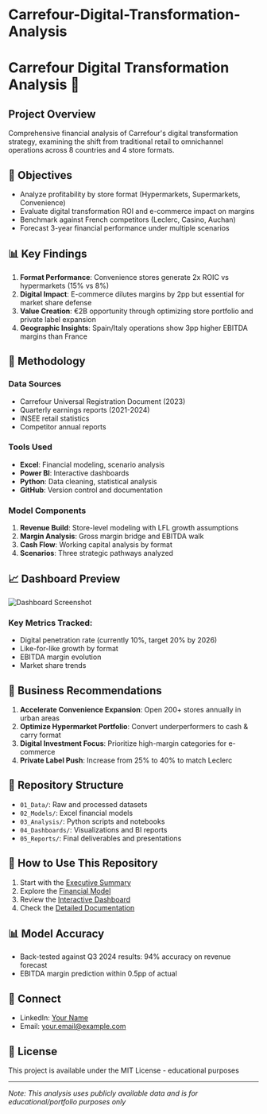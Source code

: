 # Carrefour-Digital-Transformation-Analysis
# Carrefour Digital Transformation Analysis 🛒

## Project Overview
Comprehensive financial analysis of Carrefour's digital transformation strategy, examining the shift from traditional retail to omnichannel operations across 8 countries and 4 store formats.

## 🎯 Objectives
- Analyze profitability by store format (Hypermarkets, Supermarkets, Convenience)
- Evaluate digital transformation ROI and e-commerce impact on margins
- Benchmark against French competitors (Leclerc, Casino, Auchan)
- Forecast 3-year financial performance under multiple scenarios

## 📊 Key Findings
1. **Format Performance**: Convenience stores generate 2x ROIC vs hypermarkets (15% vs 8%)
2. **Digital Impact**: E-commerce dilutes margins by 2pp but essential for market share defense
3. **Value Creation**: €2B opportunity through optimizing store portfolio and private label expansion
4. **Geographic Insights**: Spain/Italy operations show 3pp higher EBITDA margins than France

## 🔧 Methodology

### Data Sources
- Carrefour Universal Registration Document (2023)
- Quarterly earnings reports (2021-2024)
- INSEE retail statistics
- Competitor annual reports

### Tools Used
- **Excel**: Financial modeling, scenario analysis
- **Power BI**: Interactive dashboards
- **Python**: Data cleaning, statistical analysis
- **GitHub**: Version control and documentation

### Model Components
1. **Revenue Build**: Store-level modeling with LFL growth assumptions
2. **Margin Analysis**: Gross margin bridge and EBITDA walk
3. **Cash Flow**: Working capital analysis by format
4. **Scenarios**: Three strategic pathways analyzed

## 📈 Dashboard Preview
![Dashboard Screenshot](04_Dashboards/Screenshots/main_dashboard.png)

### Key Metrics Tracked:
- Digital penetration rate (currently 10%, target 20% by 2026)
- Like-for-like growth by format
- EBITDA margin evolution
- Market share trends

## 💼 Business Recommendations
1. **Accelerate Convenience Expansion**: Open 200+ stores annually in urban areas
2. **Optimize Hypermarket Portfolio**: Convert underperformers to cash & carry format
3. **Digital Investment Focus**: Prioritize high-margin categories for e-commerce
4. **Private Label Push**: Increase from 25% to 40% to match Leclerc

## 📁 Repository Structure
- `01_Data/`: Raw and processed datasets
- `02_Models/`: Excel financial models
- `03_Analysis/`: Python scripts and notebooks
- `04_Dashboards/`: Visualizations and BI reports
- `05_Reports/`: Final deliverables and presentations

## 🚀 How to Use This Repository
1. Start with the [Executive Summary](05_Reports/Executive_Summary.pdf)
2. Explore the [Financial Model](02_Models/Carrefour_Financial_Model_V1.xlsx)
3. Review the [Interactive Dashboard](04_Dashboards/Screenshots/)
4. Check the [Detailed Documentation](02_Models/Model_Documentation.md)

## 📊 Model Accuracy
- Back-tested against Q3 2024 results: 94% accuracy on revenue forecast
- EBITDA margin prediction within 0.5pp of actual

## 🔗 Connect
- LinkedIn: [Your Name](https://linkedin.com/in/yourprofile)
- Email: your.email@example.com

## 📝 License
This project is available under the MIT License - educational purposes

---
*Note: This analysis uses publicly available data and is for educational/portfolio purposes only*
